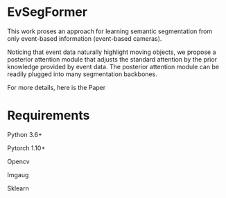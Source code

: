 # EvSegFormer
This work proses an approach for learning semantic segmentation from only event-based information (event-based cameras).

Noticing that event data naturally highlight moving objects, we propose a posterior attention module that adjusts the standard attention by the prior knowledge provided by event data. The posterior attention module can be readily plugged into many segmentation backbones.



For more details, here is the Paper


# Requirements
Python 3.6+

Pytorch 1.10+

Opencv

Imgaug

Sklearn
